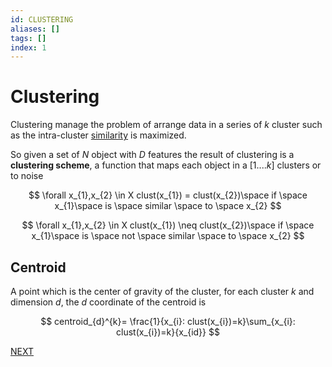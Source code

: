 ```yaml
---
id: CLUSTERING
aliases: []
tags: []
index: 1
---
```


# Clustering

Clustering manage the problem of arrange data in a series of $k$ cluster such as the intra-cluster [similarity](SIMILARITY_AND_DISSIMILARITY.md#SIMILARITY) is maximized.

So given a set of $N$ object with $D$ features the result of clustering is a **clustering scheme**, a function that maps each object in a $[1....k]$ clusters or to noise

$$
\forall x_{1},x_{2} \in X clust(x_{1}) = clust(x_{2})\space if \space x_{1}\space is \space similar \space to \space x_{2}
$$

$$
\forall x_{1},x_{2} \in X clust(x_{1}) \neq clust(x_{2})\space if \space x_{1}\space is \space not \space similar \space to \space x_{2}
$$

## Centroid

A point which is the center of gravity of the cluster, for each cluster $k$ and dimension $d$, the $d$ coordinate of the centroid is

$$
	centroid_{d}^{k}= \frac{1}{x_{i}: clust(x_{i})=k}\sum_{x_{i}: clust(x_{i})=k}{x_{id}}
$$




 [NEXT](datamining/CLUSTERING_SCHEME_EVALUATION.md)
